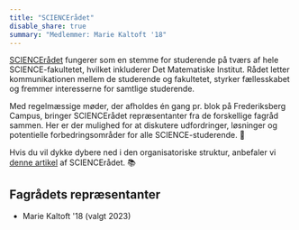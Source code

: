 ```yaml
---
title: "SCIENCErådet"
disable_share: true
summary: "Medlemmer: Marie Kaltoft '18"
---
```


[SCIENCErådet](https://scienceraadet.dk/) fungerer som en stemme for studerende på tværs af hele SCIENCE-fakultetet, hvilket inkluderer Det Matematiske Institut. Rådet letter kommunikationen mellem de studerende og fakultetet, styrker fællesskabet og fremmer interesserne for samtlige studerende.

Med regelmæssige møder, der afholdes én gang pr. blok på Frederiksberg Campus, bringer SCIENCErådet repræsentanter fra de forskellige fagråd sammen. Her er der mulighed for at diskutere udfordringer, løsninger og potentielle forbedringsområder for alle SCIENCE-studerende. 🏢

Hvis du vil dykke dybere ned i den organisatoriske struktur, anbefaler vi [denne artikel](https://scienceraadet.dk/ku-s-struktur) af SCIENCErådet. 📚

## Fagrådets repræsentanter

- Marie Kaltoft '18 (valgt 2023)
